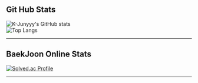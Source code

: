 
## Git Hub Stats
![K-Junyyy's GitHub stats](https://github-readme-stats.vercel.app/api?username=JunYBae&show_icons=true&theme=radical)  
![Top Langs](https://github-readme-stats.vercel.app/api/top-langs/?username=JunYBae&layout=compact&theme=dark)

----------------------------------------------------------------------------------------------------------------------

## BaekJoon Online Stats
[![Solved.ac Profile](http://mazassumnida.wtf/api/generate_badge?boj=bjy5420)](https://solved.ac/bjy5420)

----------------------------------------------------------------------------------------------------------------------

